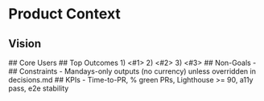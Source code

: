 # Product Context
## Vision
<one sentence describing what the app does for users>
## Core Users
<roles/personas>
## Top Outcomes
1) <#1>
2) <#2>
3) <#3>
## Non-Goals
- <things we will not do>
## Constraints
- Mandays-only outputs (no currency) unless overridden in decisions.md
## KPIs
- Time-to-PR, % green PRs, Lighthouse >= 90, a11y pass, e2e stability
